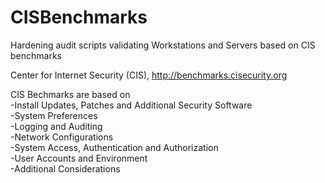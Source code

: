 # CISBenchmarks
Hardening audit scripts validating Workstations and Servers based on CIS benchmarks

Center for Internet Security (CIS), http://benchmarks.cisecurity.org

CIS Bechmarks are based on<br/>
-Install Updates, Patches and Additional Security Software<br/>
-System Preferences<br/>
-Logging and Auditing<br/>
-Network Configurations<br/>
-System Access, Authentication and Authorization<br/>
-User Accounts and Environment<br/>
-Additional Considerations<br/>


